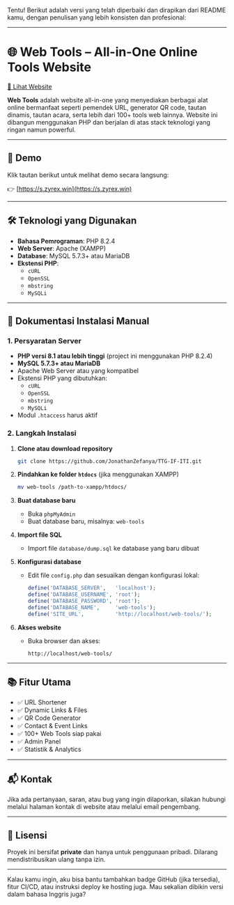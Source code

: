 Tentu! Berikut adalah versi yang telah diperbaiki dan dirapikan dari README kamu, dengan penulisan yang lebih konsisten dan profesional:

---

# 🌐 Web Tools – All-in-One Online Tools Website

[🔗 Lihat Website](https://s.zyrex.win)

**Web Tools** adalah website all-in-one yang menyediakan berbagai alat online bermanfaat seperti pemendek URL, generator QR code, tautan dinamis, tautan acara, serta lebih dari 100+ tools web lainnya. Website ini dibangun menggunakan PHP dan berjalan di atas stack teknologi yang ringan namun powerful.

---

## 🚀 Demo

Klik tautan berikut untuk melihat demo secara langsung:

👉 [https://s.zyrex.win](https://s.zyrex.win)

---

## 🛠️ Teknologi yang Digunakan

- **Bahasa Pemrograman**: PHP 8.2.4  
- **Web Server**: Apache (XAMPP)  
- **Database**: MySQL 5.7.3+ atau MariaDB  
- **Ekstensi PHP**:
  - `cURL`
  - `OpenSSL`
  - `mbstring`
  - `MySQLi`

---

## 📄 Dokumentasi Instalasi Manual

### 1. Persyaratan Server

- **PHP versi 8.1 atau lebih tinggi** (project ini menggunakan PHP 8.2.4)
- **MySQL 5.7.3+ atau MariaDB**
- Apache Web Server atau yang kompatibel
- Ekstensi PHP yang dibutuhkan:
  - `cURL`
  - `OpenSSL`
  - `mbstring`
  - `MySQLi`
- Modul `.htaccess` harus aktif

### 2. Langkah Instalasi

1. **Clone atau download repository**
   ```bash
   git clone https://github.com/JonathanZefanya/TTG-IF-ITI.git
   ```

2. **Pindahkan ke folder `htdocs`** (jika menggunakan XAMPP)
   ```bash
   mv web-tools /path-to-xampp/htdocs/
   ```

3. **Buat database baru**
   - Buka `phpMyAdmin`
   - Buat database baru, misalnya: `web-tools`

4. **Import file SQL**
   - Import file `database/dump.sql` ke database yang baru dibuat

5. **Konfigurasi database**
   - Edit file `config.php` dan sesuaikan dengan konfigurasi lokal:
     ```php
     define('DATABASE_SERVER',   'localhost');
     define('DATABASE_USERNAME', 'root');
     define('DATABASE_PASSWORD', 'root');
     define('DATABASE_NAME',     'web-tools');
     define('SITE_URL',          'http://localhost/web-tools/');
     ```

6. **Akses website**
   - Buka browser dan akses:
     ```
     http://localhost/web-tools/
     ```

---

## 📚 Fitur Utama

- ✅ URL Shortener  
- ✅ Dynamic Links & Files  
- ✅ QR Code Generator  
- ✅ Contact & Event Links  
- ✅ 100+ Web Tools siap pakai  
- ✅ Admin Panel  
- ✅ Statistik & Analytics

---

## 📬 Kontak

Jika ada pertanyaan, saran, atau bug yang ingin dilaporkan, silakan hubungi melalui halaman kontak di website atau melalui email pengembang.

---

## 📎 Lisensi

Proyek ini bersifat **private** dan hanya untuk penggunaan pribadi. Dilarang mendistribusikan ulang tanpa izin.

---

Kalau kamu ingin, aku bisa bantu tambahkan badge GitHub (jika tersedia), fitur CI/CD, atau instruksi deploy ke hosting juga. Mau sekalian dibikin versi dalam bahasa Inggris juga?